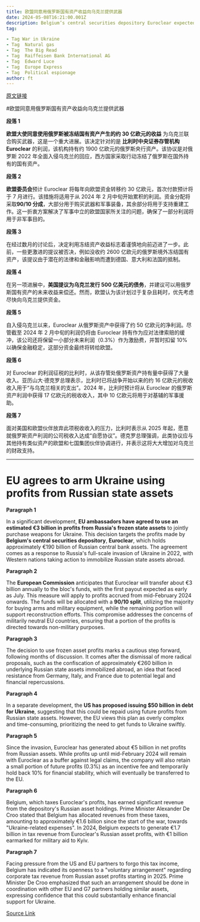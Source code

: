 ```yaml
---
title: 欧盟同意用俄罗斯国有资产收益向乌克兰提供武器
date: 2024-05-08T16:21:00.001Z
description: Belgium’s central securities depository Euroclear expected to start transferring money to bloc in July
tag: 

- Tag War in Ukraine
- Tag  Natural gas
- Tag  The Big Read
- Tag  Raiffeisen Bank International AG
- Tag  Edward Luce
- Tag  Europe Express
- Tag  Political espionage
author: ft
---
```


[原文链接](https://ft.com/content/10d3f259-44fe-4361-b322-2a485a0efe45)

#欧盟同意用俄罗斯国有资产收益向乌克兰提供武器

**段落 1**

**欧盟大使同意使用俄罗斯被冻结国有资产产生的约 30 亿欧元的收益** 为乌克兰联合购买武器，这是一个重大进展。该决定针对的是 **比利时中央证券存管机构** **Euroclear** 的利润，该机构持有约 1900 亿欧元的俄罗斯央行资产。该协议是对俄罗斯 2022 年全面入侵乌克兰的回应，西方国家采取行动冻结了俄罗斯在国外持有的国有资产。

**段落 2**

**欧盟委员会**预计 Euroclear 将每年向欧盟资金转移约 30 亿欧元，首次付款预计将于 7 月进行。该措施将适用于从 2024 年 2 月中旬开始累积的利润。资金分配将采取**90/10 分成**，大部分用于购买武器和军事装备，其余部分将用于支持重建工作。这一折衷方案解决了军事中立的欧盟国家所关注的问题，确保了一部分利润将用于非军事目的。

**段落 3**

在经过数月的讨论后，决定利用冻结资产收益标志着谨慎地向前迈进了一步。此前，一些更激进的提议被否决，例如没收约 2600 亿欧元的俄罗斯境外冻结国有资产，该提议由于潜在的法律和金融影响而遭到德国、意大利和法国的抵制。

**段落 4**

在另一项进展中，**美国提议为乌克兰发行 500 亿美元的债务**，并建议可以用俄罗斯国有资产的未来收益来偿还。然而，欧盟认为该计划过于复杂且耗时，优先考虑尽快向乌克兰提供资金。

**段落 5**

自入侵乌克兰以来，Euroclear 从俄罗斯资产中获得了约 50 亿欧元的净利润。尽管截至 2024 年 2 月中旬的利润仍将由 Euroclear 持有作为应对法律索赔的缓冲，该公司还将保留一小部分未来利润（0.3%）作为激励费，并暂时扣留 10% 以确保金融稳定，这部分资金最终将转给欧盟。

**段落 6**

对 Euroclear 的利润征税的比利时，从该存管处俄罗斯资产持有量中获得了大量收入。亚历山大·德克罗总理表示，比利时已将战争开始以来的约 16 亿欧元的税收收入用于“与乌克兰相关的支出”。2024 年，比利时预计将从 Euroclear 的俄罗斯资产利润中获得 17 亿欧元的税收收入，其中 10 亿欧元将用于对基辅的军事援助。

**段落 7**

面对美国和欧盟伙伴放弃此项税收收入的压力，比利时表示从 2025 年起，愿意就俄罗斯资产利润的公司税收入达成“自愿协议”。德克罗总理强调，此类协议应与其他持有类似资产的欧盟和七国集团伙伴协调进行，并表示这将大大增加对乌克兰的财政支持。

---

# EU agrees to arm Ukraine using profits from Russian state assets

**Paragraph 1** 

In a significant development, **EU ambassadors have agreed to use an estimated €3 billion in profits from Russia's frozen state assets** to jointly purchase weapons for Ukraine. This decision targets the profits made by **Belgium's central securities depository**, **Euroclear**, which holds approximately €190 billion of Russian central bank assets. The agreement comes as a response to Russia's full-scale invasion of Ukraine in 2022, with Western nations taking action to immobilize Russian state assets abroad. 

**Paragraph 2** 

The **European Commission** anticipates that Euroclear will transfer about €3 billion annually to the bloc's funds, with the first payout expected as early as July. This measure will apply to profits accrued from mid-February 2024 onwards. The funds will be allocated with a **90/10 split**, utilizing the majority for buying arms and military equipment, while the remaining portion will support reconstruction efforts. This compromise addresses the concerns of militarily neutral EU countries, ensuring that a portion of the profits is directed towards non-military purposes. 

**Paragraph 3** 

The decision to use frozen asset profits marks a cautious step forward, following months of discussion. It comes after the dismissal of more radical proposals, such as the confiscation of approximately €260 billion in underlying Russian state assets immobilized abroad, an idea that faced resistance from Germany, Italy, and France due to potential legal and financial repercussions. 

**Paragraph 4** 

In a separate development, the **US has proposed issuing $50 billion in debt for Ukraine**, suggesting that this could be repaid using future profits from Russian state assets. However, the EU views this plan as overly complex and time-consuming, prioritizing the need to get funds to Ukraine swiftly. 

**Paragraph 5** 

Since the invasion, Euroclear has generated about €5 billion in net profits from Russian assets. While profits up until mid-February 2024 will remain with Euroclear as a buffer against legal claims, the company will also retain a small portion of future profits (0.3%) as an incentive fee and temporarily hold back 10% for financial stability, which will eventually be transferred to the EU. 

**Paragraph 6** 

Belgium, which taxes Euroclear's profits, has earned significant revenue from the depository's Russian asset holdings. Prime Minister Alexander De Croo stated that Belgium has allocated revenues from these taxes, amounting to approximately €1.6 billion since the start of the war, towards "Ukraine-related expenses". In 2024, Belgium expects to generate €1.7 billion in tax revenue from Euroclear's Russian asset profits, with €1 billion earmarked for military aid to Kyiv. 

**Paragraph 7** 

Facing pressure from the US and EU partners to forgo this tax income, Belgium has indicated its openness to a "voluntary arrangement" regarding corporate tax revenue from Russian asset profits starting in 2025. Prime Minister De Croo emphasized that such an arrangement should be done in coordination with other EU and G7 partners holding similar assets, expressing confidence that this could substantially enhance financial support for Ukraine.

[Source Link](https://ft.com/content/10d3f259-44fe-4361-b322-2a485a0efe45)

